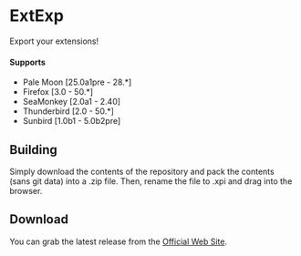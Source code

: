 # ExtExp
Export your extensions!

#### Supports
 * Pale Moon [25.0a1pre - 28.*]
 * Firefox [3.0 - 50.*]
 * SeaMonkey [2.0a1 - 2.40]
 * Thunderbird [2.0 - 50.*]
 * Sunbird [1.0b1 - 5.0b2pre]

## Building
Simply download the contents of the repository and pack the contents (sans git data) into a .zip file. Then, rename the file to .xpi and drag into the browser.

## Download
You can grab the latest release from the [Official Web Site](//realityripple.com/Software/Mozilla-Extensions/ExtExp/).
